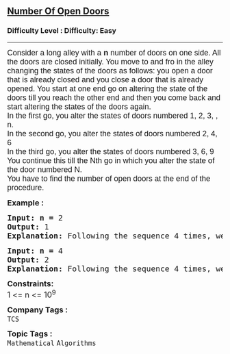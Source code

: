 <h2><a href="https://www.geeksforgeeks.org/problems/number-of-open-doors1552/1?page=1&company=TCS&difficulty=Easy&status=unsolved&sortBy=submissions">Number Of Open Doors</a></h2><h3>Difficulty Level : Difficulty: Easy</h3><hr><div class="problems_problem_content__Xm_eO"><p><span style="font-size: 18px;"><span style="font-family: arial,helvetica,sans-serif;">Consider a long alley with a <strong>n </strong>number of doors on one side. All the doors are closed initially. You move to and fro in the alley changing the states of the doors as follows: you open a door that is already closed and you close a door that is already opened. You start at one end go on altering the state of the doors till you reach the other end and then you come back and start altering the states of the doors again.</span><br><span style="font-family: arial,helvetica,sans-serif;">In the first go, you alter the states of doors numbered 1, 2, 3, , n.</span><br><span style="font-family: arial,helvetica,sans-serif;">In the second go, you alter the states of doors numbered 2, 4, 6</span><br><span style="font-family: arial,helvetica,sans-serif;">In the third go, you alter the states of doors numbered 3, 6, 9 </span><br><span style="font-family: arial,helvetica,sans-serif;">You continue this till the Nth go in which you alter the state of the door numbered N.</span><br><span style="font-family: arial,helvetica,sans-serif;">You have to find the number of open doors at the end of the procedure.</span></span></p>
<p><span style="font-size: 18px;"><strong>Example :</strong></span></p>
<pre><span style="font-size: 18px;"><strong>Input: n =</strong> 2</span>
<span style="font-size: 18px;"><strong><span style="font-size: 18px;">Output:</span> </strong></span><span style="font-size: 18px;">1</span>
<span style="font-size: 18px;"><strong><span style="font-size: 18px;">Explanation:</span> </strong></span><span style="font-size: 18px;">Following the sequence 4 times, we can see that only 1st door will remain open.</span></pre>
<pre><span style="font-size: 18px;"><strong>Input: n =</strong> 4</span>
<span style="font-size: 18px;"><strong><span style="font-size: 18px;">Output:</span> </strong></span><span style="font-size: 18px;">2</span>
<span style="font-size: 18px;"><strong><span style="font-size: 18px;">Explanation:</span> </strong></span><span style="font-size: 18px;">Following the sequence 4 times, we can see that only 1st and 4th doors will remain open.</span></pre>
<p><span style="font-size: 18px;"><strong>Constraints:</strong></span><br><span style="font-size: 18px;">1 &lt;= n &lt;= 10<sup>9</sup></span></p></div><p><span style=font-size:18px><strong>Company Tags : </strong><br><code>TCS</code>&nbsp;<br><p><span style=font-size:18px><strong>Topic Tags : </strong><br><code>Mathematical</code>&nbsp;<code>Algorithms</code>&nbsp;